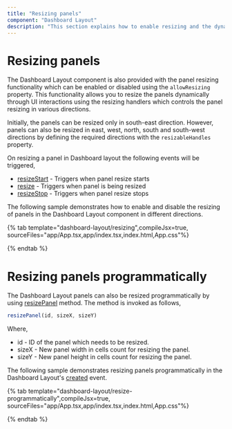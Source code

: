 ```yaml
---
title: "Resizing panels"
component: "Dashboard Layout"
description: "This section explains how to enable resizing and the dynamic resizing of panels within the layout in Essential JS 2 DashboardLayout component"
---
```


# Resizing panels

The Dashboard Layout component is also provided with the panel resizing functionality which can be enabled or disabled using the `allowResizing` property. This functionality allows you to resize the panels dynamically through UI interactions using the resizing handlers which controls the panel resizing in various directions.

Initially, the panels can be resized only in south-east direction. However, panels can also be resized in east, west, north, south and south-west directions by defining the required directions with the `resizableHandles` property.

On resizing a panel in Dashboard layout the following events will be triggered,
* [resizeStart](https://ej2.syncfusion.com/react/documentation/api/dashboard-layout/#resizestart) - Triggers when panel resize starts
* [resize](https://ej2.syncfusion.com/react/documentation/api/dashboard-layout/#resize) - Triggers when panel is being resized
* [resizeStop](https://ej2.syncfusion.com/react/documentation/api/dashboard-layout/#resizestop) - Triggers when panel resize stops

The following sample demonstrates how to enable and disable the resizing of panels in the Dashboard Layout component in different directions.

{% tab template="dashboard-layout/resizing",compileJsx=true, sourceFiles="app/App.tsx,app/index.tsx,index.html,App.css"%}

{% endtab %}

# Resizing panels programmatically

The Dashboard Layout panels can also be resized programmatically by using [resizePanel](https://ej2.syncfusion.com/react/documentation/api/dashboard-layout/#resizepanel) method. The method is invoked as follows,

```js
resizePanel(id, sizeX, sizeY)

```

Where,
* id - ID of the panel which needs to be resized.
* sizeX - New panel width in cells count for resizing the panel.
* sizeY - New panel height in cells count for resizing the panel.

The following sample demonstrates resizing panels programmatically in the Dashboard Layout's [created](https://ej2.syncfusion.com/react/documentation/api/dashboard-layout/#created) event.

{% tab template="dashboard-layout/resize-programmatically",compileJsx=true, sourceFiles="app/App.tsx,app/index.tsx,index.html,App.css"%}

{% endtab %}
